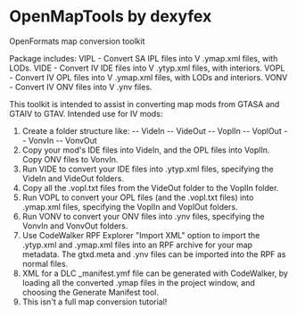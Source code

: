 # OpenMapTools by dexyfex 
OpenFormats map conversion toolkit

Package includes: 
VIPL - Convert SA IPL files into V .ymap.xml files, with LODs. 
VIDE - Convert IV IDE files into V .ytyp.xml files, with interiors. 
VOPL - Convert IV OPL files into V .ymap.xml files, with LODs and interiors. 
VONV - Convert IV ONV files into V .ynv files. 

This toolkit is intended to assist in converting map mods from GTASA and GTAIV to GTAV. 
Intended use for IV mods: 
1) Create a folder structure like: 
-- VideIn 
-- VideOut 
-- VoplIn 
-- VoplOut 
-- VonvIn 
-- VonvOut 
2) Copy your mod's IDE files into VideIn, and the OPL files into VoplIn. Copy ONV files to VonvIn. 
3) Run VIDE to convert your IDE files into .ytyp.xml files, specifying the VideIn and VideOut folders. 
4) Copy all the .vopl.txt files from the VideOut folder to the VoplIn folder. 
5) Run VOPL to convert your OPL files (and the .vopl.txt files) into .ymap.xml files, specifying the VoplIn and VoplOut folders. 
6) Run VONV to convert your ONV files into .ynv files, specifying the VonvIn and VonvOut folders. 
7) Use CodeWalker RPF Explorer "Import XML" option to import the .ytyp.xml and .ymap.xml files into an RPF archive for your map metadata. The gtxd.meta and .ynv files can be imported into the RPF as normal files. 
8) XML for a DLC _manifest.ymf file can be generated with CodeWalker, by loading all the converted .ymap files in the project window, and choosing the Generate Manifest tool. 
9) This isn't a full map conversion tutorial! 
